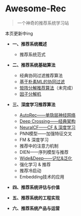 # Awesome-Rec

> 一个神奇的推荐系统学习站

本页更新中ing

- **一、推荐系统概述**
  - 推荐系统范式

- **二、推荐系统基础算法**
  - 经典协同过滤推荐算法
  - [基于朴素ML的协同过滤](推荐系统基础算法/基于朴素ML的协同过滤.md)
  - [矩阵分解推荐算法](推荐系统基础算法/矩阵分解推荐算法.md)（未完成）
  - [因子分解机](推荐系统基础算法/因子分解机.md)

- **三、深度学习推荐算法**
  - [AutoRec——单隐层神经网络](深度学习推荐算法/AutoRec.md)
  - [Deep Crossing——经典架构](深度学习推荐算法/Deep_Crossing.md)
  - [NeuralCF——CF & 深度学习](深度学习推荐算法/NeuralCF.md)
  - PNN模型——加强特征交叉
  - FM & 深度学习
  - 推荐中的注意力机制
  - DIEN——序列模型与推荐
  - [Wide&Deep——记忆&泛化](深度学习推荐算法/Wide&Deep.md)
  - 强化学习 & 推荐
  - 推荐冷启动
  - Embedding技术的应用

- **四、推荐系统评估与价值**

- **五、推荐系统的工程实现**

- **六、推荐系统产品与运营**